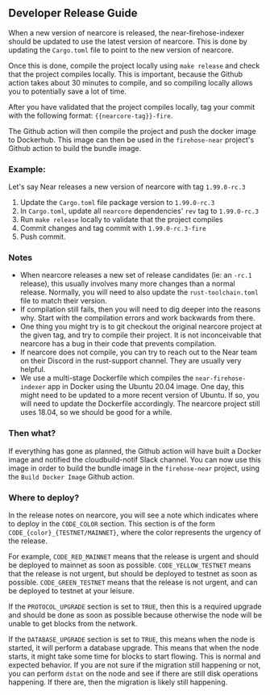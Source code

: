 ## Developer Release Guide

When a new version of nearcore is released, the near-firehose-indexer should be updated to use the latest version of nearcore. This is done by updating the `Cargo.toml` file to point to the new version of nearcore.

Once this is done, compile the project locally using `make release` and check that the project compiles locally.  This is important, because the Github action takes about 30 minutes to compile, and so compiling locally allows you to potentially save a lot of time.

After you have validated that the project compiles locally, tag your commit with the following format: `{{nearcore-tag}}-fire`.

The Github action will then compile the project and push the docker image to Dockerhub.  This image can then be used in the `firehose-near` project's Github action to build the bundle image.

### Example:

Let's say Near releases a new version of nearcore with tag `1.99.0-rc.3`
1. Update the `Cargo.toml` file package version to `1.99.0-rc.3`
2. In `Cargo.toml`, update all `nearcore` dependencies' `rev` tag to `1.99.0-rc.3`
3. Run `make release` locally to validate that the project compiles
4. Commit changes and tag commit with `1.99.0-rc.3-fire`
5. Push commit.

### Notes

* When nearcore releases a new set of release candidates (ie: an `-rc.1` release), this usually involves many more changes than a normal release. Normally, you will need to also update the `rust-toolchain.toml` file to match their version.  
* If compilation still fails, then you will need to dig deeper into the reasons why. Start with the compilation errors and work backwards from there.  
* One thing you might try is to git checkout the original nearcore project at the given tag, and try to compile their project. It is not inconceivable that nearcore has a bug in their code that prevents compilation.
* If nearcore does not compile, you can try to reach out to the Near team on their Discord in the rust-support channel.  They are usually very helpful.
* We use a multi-stage Dockerfile which compiles the `near-firehose-indexer` app in Docker using the Ubuntu 20.04 image.  One day, this might need to be updated to a more recent version of Ubuntu.  If so, you will need to update the Dockerfile accordingly.  The nearcore project still uses 18.04, so we should be good for a while.

### Then what?

If everything has gone as planned, the Github action will have built a Docker image and notified the cloudbuild-notif Slack channel.  You can now use this image in order to build the bundle image in the `firehose-near` project, using the `Build Docker Image` Github action.

### Where to deploy?

In the release notes on nearcore, you will see a note which indicates where to deploy in the `CODE_COLOR` section.  This section is of the form `CODE_{color}_{TESTNET/MAINNET}`, where the color represents the urgency of the release.  

For example, `CODE_RED_MAINNET` means that the release is urgent and should be deployed to mainnet as soon as possible.  `CODE_YELLOW_TESTNET` means that the release is not urgent, but should be deployed to testnet as soon as possible.  `CODE_GREEN_TESTNET` means that the release is not urgent, and can be deployed to testnet at your leisure.

If the `PROTOCOL_UPGRADE` section is set to `TRUE`, then this is a required upgrade and should be done as soon as possible because otherwise the node will be unable to get blocks from the network.

If the `DATABASE_UPGRADE` section is set to `TRUE`, this means when the node is started, it will perform a database upgrade.  This means that when the node starts, it might take some time for blocks to start flowing.  This is normal and expected behavior.  If you are not sure if the migration still happening or not, you can perform `dstat` on the node and see if there are still disk operations happening.  If there are, then the migration is likely still happening.